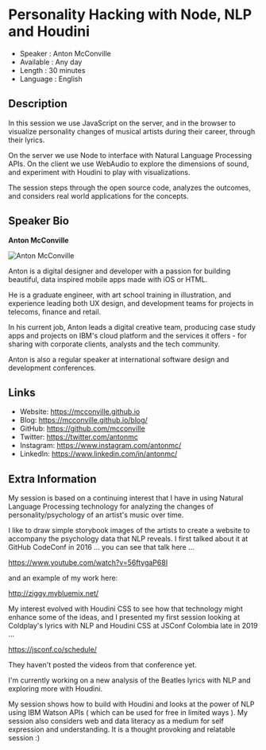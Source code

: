 Personality Hacking with Node, NLP and Houdini
=================================================

* Speaker   : Anton McConville
* Available : Any day
* Length    : 30 minutes
* Language  : English

Description
-----------

In this session we use JavaScript on the server, and in the browser to visualize personality changes of musical artists during their career, through their lyrics.

On the server we use Node to interface with Natural Language Processing APIs. On the client we use WebAudio to explore the dimensions of sound, and experiment with Houdini to play with visualizations.

The session steps through the open source code, analyzes the outcomes, and considers real world applications for the concepts.

Speaker Bio
-----------

**Anton McConville**

![Anton McConville](https://raw.githubusercontent.com/mcconville/mcconville.github.io/master/images/antonmc.png)

Anton is a digital designer and developer with a passion for building beautiful, data inspired mobile apps made with iOS or HTML.

He is a graduate engineer, with art school training in illustration, and experience leading both UX design, and development teams for projects in telecoms, finance and retail.

In his current job, Anton leads a digital creative team, producing case study apps and projects on IBM's cloud platform and the services it offers - for sharing with corporate clients, analysts and the tech community.

Anton is also a regular speaker at international software design and development conferences.


Links
-----

* Website: https://mcconville.github.io
* Blog: https://mcconville.github.io/blog/
* GitHub: https://github.com/mcconville
* Twitter: https://twitter.com/antonmc
* Instagram: https://www.instagram.com/antonmc/
* LinkedIn: https://www.linkedin.com/in/antonmc/

Extra Information
-----------------

My session is based on a continuing interest that I have in using Natural Language Processing technology for analyzing the changes of personality/psychology of an artist's music over time.

I like to draw simple storybook images of the artists to create a website to accompany the psychology data that NLP reveals. I first talked about it at GitHub CodeConf in 2016 ... you can see that talk here ...

https://www.youtube.com/watch?v=56ftygaP68I

and an example of my work here:

http://ziggy.mybluemix.net/

My interest evolved with Houdini CSS to see how that technology might enhance some of the ideas, and I presented my first session looking at Coldplay's lyrics with NLP and Houdini CSS at JSConf Colombia late in 2019 ...

https://jsconf.co/schedule/

They haven't posted the videos from that conference yet.

I'm currently working on a new analysis of the Beatles lyrics with NLP and exploring more with Houdini.

My session shows how to build with Houdini and looks at the power of NLP using IBM Watson APIs ( which can be used for free in limited ways ). My session also considers web and data literacy as a medium for self expression and understanding. It is a thought provoking and relatable session :)
